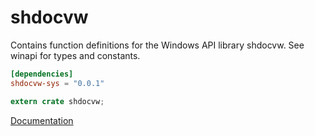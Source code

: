 # shdocvw #
Contains function definitions for the Windows API library shdocvw. See winapi for types and constants.

```toml
[dependencies]
shdocvw-sys = "0.0.1"
```

```rust
extern crate shdocvw;
```

[Documentation](https://retep998.github.io/doc/winapi/shdocvw/)
